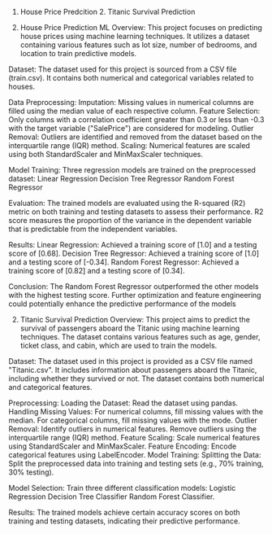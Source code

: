 1. House Price Predcition 2. Titanic Survival Prediction

1. House Price Prediction ML
Overview:
This project focuses on predicting house prices using machine learning techniques. It utilizes a dataset containing various features such as lot size, number of bedrooms, and location to train predictive models.

Dataset:
The dataset used for this project is sourced from a CSV file (train.csv). It contains both numerical and categorical variables related to houses.

Data Preprocessing:
Imputation: Missing values in numerical columns are filled using the median value of each respective column. Feature Selection: Only columns with a correlation coefficient greater than 0.3 or less than -0.3 with the target variable ("SalePrice") are considered for modeling. Outlier Removal: Outliers are identified and removed from the dataset based on the interquartile range (IQR) method. Scaling: Numerical features are scaled using both StandardScaler and MinMaxScaler techniques.

Model Training:
Three regression models are trained on the preprocessed dataset: Linear Regression Decision Tree Regressor Random Forest Regressor

Evaluation:
The trained models are evaluated using the R-squared (R2) metric on both training and testing datasets to assess their performance. R2 score measures the proportion of the variance in the dependent variable that is predictable from the independent variables.

Results:
Linear Regression: Achieved a training score of [1.0] and a testing score of [0.68]. Decision Tree Regressor: Achieved a training score of [1.0] and a testing score of [-0.34]. Random Forest Regressor: Achieved a training score of [0.82] and a testing score of [0.34].

Conclusion:
The Random Forest Regressor outperformed the other models with the highest testing score. Further optimization and feature engineering could potentially enhance the predictive performance of the models

2. Titanic Survival Prediction
Overview:
This project aims to predict the survival of passengers aboard the Titanic using machine learning techniques. The dataset contains various features such as age, gender, ticket class, and cabin, which are used to train the models.

Dataset:
The dataset used in this project is provided as a CSV file named "Titanic.csv". It includes information about passengers aboard the Titanic, including whether they survived or not. The dataset contains both numerical and categorical features.

Preprocessing:
Loading the Dataset: Read the dataset using pandas. Handling Missing Values: For numerical columns, fill missing values with the median. For categorical columns, fill missing values with the mode. Outlier Removal: Identify outliers in numerical features. Remove outliers using the interquartile range (IQR) method. Feature Scaling: Scale numerical features using StandardScaler and MinMaxScaler. Feature Encoding: Encode categorical features using LabelEncoder. Model Training: Splitting the Data: Split the preprocessed data into training and testing sets (e.g., 70% training, 30% testing).

Model Selection:
Train three different classification models: Logistic Regression Decision Tree Classifier Random Forest Classifier.

Results:
The trained models achieve certain accuracy scores on both training and testing datasets, indicating their predictive performance.
